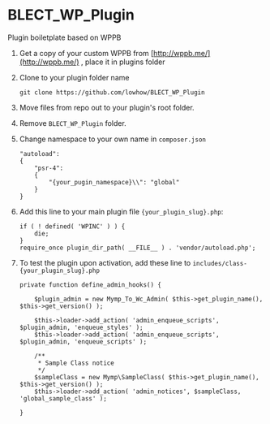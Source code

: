 # BLECT_WP_Plugin
Plugin boiletplate based on WPPB

1. Get a copy of your custom WPPB from [http://wppb.me/](http://wppb.me/) , place it in plugins folder

2. Clone to your plugin folder name
	```
	git clone https://github.com/lowhow/BLECT_WP_Plugin
	```
3. Move files from repo out to your plugin's root folder.

4. Remove `BLECT_WP_Plugin` folder.

5. Change namespace to your own name in `composer.json`
	```
	"autoload":
	{
		"psr-4":
		{
			"{your_pugin_namespace}\\": "global"
		}
	}
	```

6. Add this line to your main plugin file `{your_plugin_slug}.php`:
	```
	if ( ! defined( 'WPINC' ) ) {
		die;
	}
	require_once plugin_dir_path( __FILE__ ) . 'vendor/autoload.php';
	```
	
7. To test the plugin upon activation, add these line to `includes/class-{your_plugin_slug}.php`
	```
	private function define_admin_hooks() {
	
		$plugin_admin = new Mymp_To_Wc_Admin( $this->get_plugin_name(), $this->get_version() );
	
		$this->loader->add_action( 'admin_enqueue_scripts', $plugin_admin, 'enqueue_styles' );
		$this->loader->add_action( 'admin_enqueue_scripts', $plugin_admin, 'enqueue_scripts' );
	
		/**
		 * Sample Class notice
		 */
		$sampleClass = new Mymp\SampleClass( $this->get_plugin_name(), $this->get_version() );
		$this->loader->add_action( 'admin_notices', $sampleClass, 'global_sample_class' );
	
	}
	```

